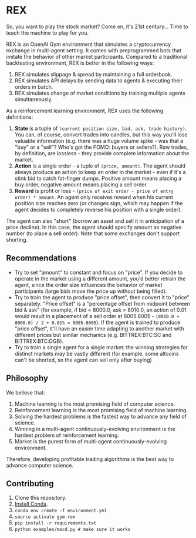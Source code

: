 # REX

So, you want to play the stock market? Come on, it's 21st century... Time to teach the machine to play for you.

REX is an OpenAI Gym environment that simulates a cryptocurrency exchange in multi-agent setting. It comes with preprogrammed bots that imitate the behavior of other market participants. Compared to a traditional backtesting environment, REX is better in the following ways:

1. REX simulates slippage & spread by maintaining a full orderbook.
1. REX simulates API delays by sending data to agents & executing their orders in batch.
1. REX simulates change of market conditions by training multiple agents simultaneously. 

As a reinforcement learning environment, REX uses the following definitions:

1. **State** is a tuple of `(current position size, bid, ask, trade history)`. You can, of course, convert trades into candles, but this way you'll lose valuable information (e.g. there was a huge volume spike - was that a "buy" or a "sell"? Who's got the FOMO: buyers or sellers?). Raw trades, by definition, are lossless - they provide complete information about the market.
1. **Action** is a single order - a tuple of `(price, amount)`. The agent should always produce an action to keep an order in the market - even if it's a stink bid to catch fat-finger dumps. Positive amount means placing a buy order, negative amount means placing a sell order.
1. **Reward** is profit or loss - `(price of exit order - price of entry order) * amount`. An agent only receives reward when his current position size reaches zero (or changes sign, which may happen if the agent decides to completely reverse his position with a single order).

The agent can also "short" (borrow an asset and sell it in anticipation of a price decline). In this case, the agent should specify amount as negative number (to place a sell order). Note that some exchanges don't support shorting.

## Recommendations

* Try to set "amount" to constant and focus on "price". If you decide to operate in the market using a different amount, you'd better retrain the agent, since the order size influences the behavior of market participants (large bids move the price up without being filled).
* Try to train the agent to produce "price offset", then convert it to "price" separately. "Price offset" is a "percentage offset from midpoint between bid & ask" (for example, if bid = 8000.0, ask = 8010.0, an action of 0.01 would result in a placement of a sell order at 8005.8005 - `(8010.0 + 8000.0) / 2 + 0.01% = 8005.8005`). If the agent is trained to produce "price offset", it'll have an easier time adapting to another market with different prices but similar mechanics (e.g. BITTREX:BTC:SC and BITTREX:BTC:DGB).
* Try to train a single agent for a single market: the winning strategies for distinct markets may be vastly different (for example, some altcoins can't be shorted, so the agent can sell only after buying)

## Philosophy

We believe that:

1. Machine learning is the most promising field of computer science.
1. Reinforcement learning is the most promising field of machine learning.
1. Solving the hardest problems is the fastest way to advance any field of science.
1. Winning in a multi-agent continuously-evolving environment is the hardest problem of reinforcement learning.
1. Market is the purest form of multi-agent continuously-evolving environment.

Therefore, developing profitable trading algorithms is the best way to advance computer science.

## Contributing

1. Clone this repository.
1. [Install Conda](https://conda.io/docs/user-guide/install/index.html).
1. `conda env create -f environment.yml`
1. `source activate gym-rex`
1. `pip install -r requirements.txt`
1. `python examples/macd.py # make sure it works`
